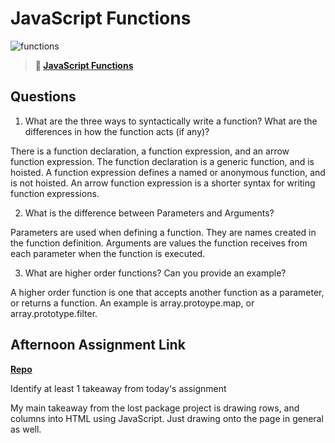 # JavaScript Functions

![functions](https://bcw.blob.core.windows.net/public/img/function-anatomy.jpg)

> **📖 [JavaScript Functions](https://codeworksacademy.com/fs-student-guide/resources/wk2/02-Functions)**

## Questions

1. What are the three ways to syntactically write a function? What are the differences in how the function acts (if any)?

There is a function declaration, a function expression, and an arrow function expression. The function declaration is a generic function, and is hoisted. A function expression defines a named or anonymous function, and is not hoisted. An arrow function expression is a shorter syntax for writing function expressions.

2. What is the difference between Parameters and Arguments?

Parameters are used when defining a function. They are names created in the function definition. Arguments are values the function receives from each parameter when the function is executed.

3. What are higher order functions? Can you provide an example?

A higher order function is one that accepts another function as a parameter, or returns a function. An example is array.protoype.map, or array.prototype.filter.

## Afternoon Assignment Link

**[Repo](https://github.com/Miles-Collins/Week-2-Afternoon-Projects/tree/main/Tuesday/Afternoon-project)**

Identify at least 1 takeaway from today's assignment

My main takeaway from the lost package project is drawing rows, and columns into HTML using JavaScript. Just drawing onto the page in general as well.